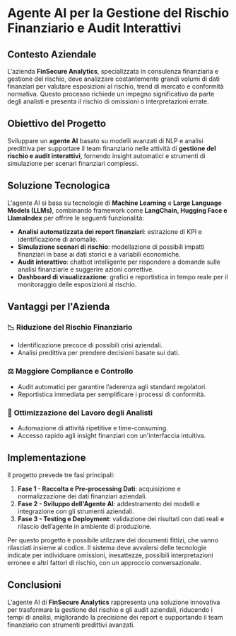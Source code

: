 # Agente AI per la Gestione del Rischio Finanziario e Audit Interattivi

## Contesto Aziendale
L'azienda **FinSecure Analytics**, specializzata in consulenza finanziaria e gestione del rischio, deve analizzare costantemente grandi volumi di dati finanziari per valutare esposizioni al rischio, trend di mercato e conformità normativa. Questo processo richiede un impegno significativo da parte degli analisti e presenta il rischio di omissioni o interpretazioni errate.

## Obiettivo del Progetto
Sviluppare un **agente AI** basato su modelli avanzati di NLP e analisi predittiva per supportare il team finanziario nelle attività di **gestione del rischio e audit interattivi**, fornendo insight automatici e strumenti di simulazione per scenari finanziari complessi.

## Soluzione Tecnologica
L'agente AI si basa su tecnologie di **Machine Learning** e **Large Language Models (LLMs)**, combinando framework come **LangChain, Hugging Face e LlamaIndex** per offrire le seguenti funzionalità:
- **Analisi automatizzata dei report finanziari**: estrazione di KPI e identificazione di anomalie.
- **Simulazione scenari di rischio**: modellazione di possibili impatti finanziari in base ai dati storici e a variabili economiche.
- **Audit interattivo**: chatbot intelligente per rispondere a domande sulle analisi finanziarie e suggerire azioni correttive.
- **Dashboard di visualizzazione**: grafici e reportistica in tempo reale per il monitoraggio delle esposizioni al rischio.

## Vantaggi per l'Azienda
### 📉 **Riduzione del Rischio Finanziario**
- Identificazione precoce di possibili crisi aziendali.
- Analisi predittiva per prendere decisioni basate sui dati.

### ⚖️ **Maggiore Compliance e Controllo**
- Audit automatici per garantire l’aderenza agli standard regolatori.
- Reportistica immediata per semplificare i processi di conformità.

### 🚀 **Ottimizzazione del Lavoro degli Analisti**
- Automazione di attività ripetitive e time-consuming.
- Accesso rapido agli insight finanziari con un'interfaccia intuitiva.

## Implementazione
Il progetto prevede tre fasi principali:
1. **Fase 1 - Raccolta e Pre-processing Dati**: acquisizione e normalizzazione dei dati finanziari aziendali.
2. **Fase 2 - Sviluppo dell'Agente AI**: addestramento dei modelli e integrazione con gli strumenti aziendali.
3. **Fase 3 - Testing e Deployment**: validazione dei risultati con dati reali e rilascio dell’agente in ambiente di produzione.

Per questo progetto è possibile utilzzare dei documenti fittizi, che vanno rilasciati insieme al codice. Il sistema deve avvalersi delle tecnologie indicate per individuare omissioni, inesattezze, possibili interpretazioni erronee e altri fattori di rischio, con un approccio conversazionale.

## Conclusioni
L'agente AI di **FinSecure Analytics** rappresenta una soluzione innovativa per trasformare la gestione del rischio e gli audit aziendali, riducendo i tempi di analisi, migliorando la precisione dei report e supportando il team finanziario con strumenti predittivi avanzati.
